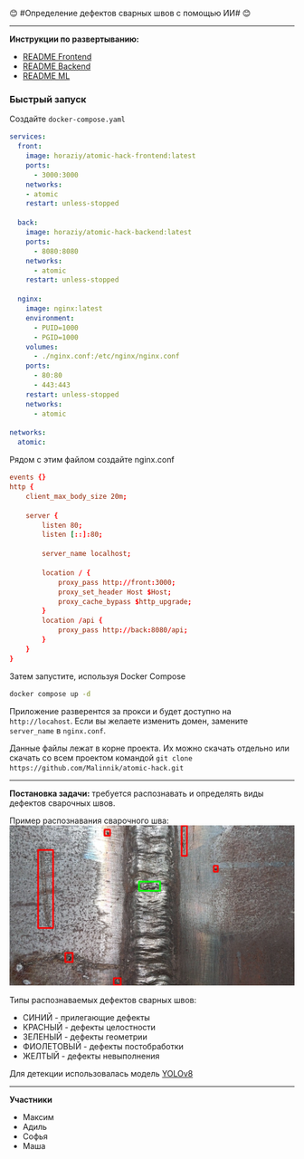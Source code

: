 :blush: #Определение дефектов сварных швов с помощью ИИ# :blush:

---
**Инструкции по развертыванию:**
- [README Frontend](https://github.com/Malinnik/atomic-hack/blob/main/frontend/README.md)
- [README Backend](https://github.com/Malinnik/atomic-hack/blob/main/backend/README.md)
- [README ML](https://github.com/Malinnik/atomic-hack/blob/main/ml/README.md)

### Быстрый запуск
Создайте `docker-compose.yaml`
```yaml
services:
  front:
    image: horaziy/atomic-hack-frontend:latest
    ports:
      - 3000:3000
    networks:
    - atomic
    restart: unless-stopped

  back:
    image: horaziy/atomic-hack-backend:latest
    ports:
      - 8080:8080
    networks:
      - atomic
    restart: unless-stopped

  nginx:
    image: nginx:latest
    environment:
      - PUID=1000
      - PGID=1000
    volumes:
      - ./nginx.conf:/etc/nginx/nginx.conf
    ports:
      - 80:80
      - 443:443
    restart: unless-stopped
    networks:
      - atomic

networks:
  atomic:
```

Рядом с этим файлом создайте nginx.conf
```conf
events {}
http {
    client_max_body_size 20m;

    server {
        listen 80;
        listen [::]:80;

        server_name localhost;

        location / {
            proxy_pass http://front:3000;
            proxy_set_header Host $Host;
            proxy_cache_bypass $http_upgrade;
        }
        location /api {
            proxy_pass http://back:8080/api;
        }
    }
}
```
Затем запустите, используя Docker Compose
```bash
docker compose up -d
```

Приложение разверентся за прокси и будет доступно на `http://locahost`. Если вы желаете изменить домен, замените `server_name` в `nginx.conf`.

Данные файлы лежат в корне проекта. Их можно скачать отдельно или скачать со всем проектом командой
`git clone https://github.com/Malinnik/atomic-hack.git`

---
**Постановка задачи:** требуется распознавать и определять виды дефектов сварочных швов.

Пример распознавания сварочного шва:
![Пример распознавания сварочного шва](https://github.com/Malinnik/atomic-hack/blob/main/docs/1%20(4).jpg)

Типы распознаваемых дефектов сварных швов:
- СИНИЙ - прилегающие дефекты
- КРАСНЫЙ - дефекты целостности
- ЗЕЛЕНЫЙ - дефекты геометрии
- ФИОЛЕТОВЫЙ - дефекты постобработки
- ЖЕЛТЫЙ - дефекты невыполнения

Для детекции использовалась модель [YOLOv8](https://github.com/ultralytics/ultralytics)

---

**Участники**
- Максим
- Адиль
- Софья
- Маша
